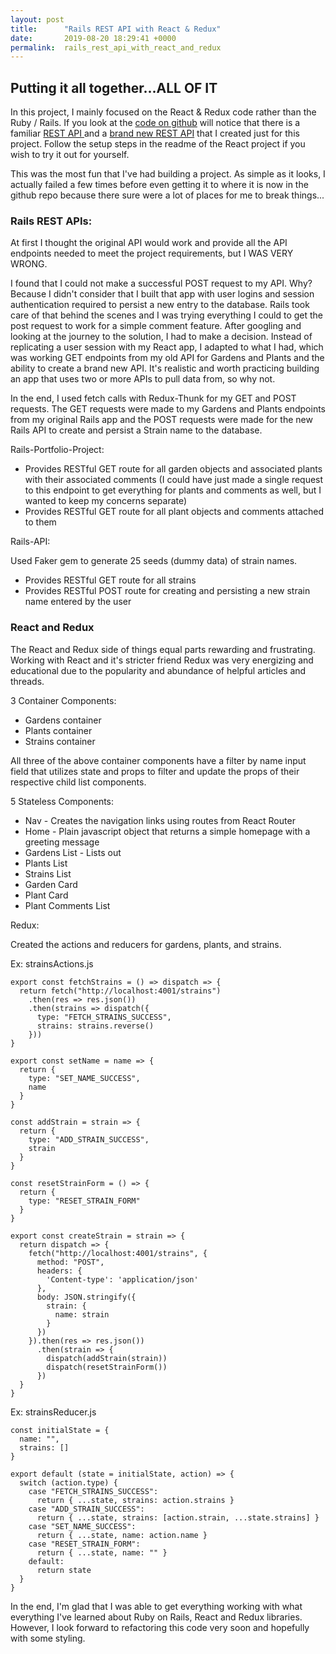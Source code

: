 ```yaml
---
layout: post
title:      "Rails REST API with React & Redux"
date:       2019-08-20 18:29:41 +0000
permalink:  rails_rest_api_with_react_and_redux
---
```



## Putting it all together...ALL OF IT

In this project, I mainly focused on the React & Redux code rather than the Ruby / Rails. If you look at the [code on github](https://github.com/darrendaz/react-portfolio) will notice that there is a familiar [REST API ](https://github.com/darrendaz/rails-portfolio-project/tree/api-fix) and a [brand new REST API](https://github.com/darrendaz/rails-api) that I created just for this project. Follow the setup steps in the readme of the React project if you wish to try it out for yourself.

This was the most fun that I've had building a project. As simple as it looks, I actually failed a few times before even getting it to where it is now in the github repo because there sure were a lot of places for me to break things...

### Rails REST APIs:

At first I thought the original API would work and provide all the API endpoints needed to meet the project requirements, but I WAS VERY WRONG.

I found that I could not make a successful POST request to my API. Why? Because I didn't consider that I built that app with user logins and session authentication required to persist a new entry to the database. Rails took care of that behind the scenes and I was trying everything I could to get the post request to work for a simple comment feature. After googling and looking at the journey to the solution, I had to make a decision. Instead of replicating a user session with my React app, I adapted to what I had, which was working GET endpoints from my old API for Gardens and Plants and the ability to create a brand new API. It's realistic and worth practicing building an app that uses two or more APIs to pull data from, so why not.

In the end, I used fetch calls with Redux-Thunk  for my GET and POST requests. The GET requests were made to my Gardens and Plants endpoints from my original Rails app and the POST requests were made for the new Rails API to create and persist a Strain name to the database.

Rails-Portfolio-Project:

* Provides RESTful GET route for all garden objects and associated plants with their associated comments (I could have just made a single request to this endpoint to get everything for plants and comments as well, but I wanted to keep my concerns separate)
* Provides RESTful GET route for all plant objects and comments attached to them

Rails-API:

Used Faker gem to generate 25 seeds (dummy data) of strain names.

* Provides RESTful GET route for all strains
* Provides RESTful POST route for creating and persisting a new strain name entered by the user

### React and Redux

The React and Redux side of things equal parts rewarding and frustrating. Working with React and it's stricter friend Redux was very energizing and educational due to the popularity and abundance of helpful articles and threads. 

3 Container Components:

* Gardens container
* Plants container
* Strains container

All three of the above container components have a filter by name input field that utilizes state and props to filter and update the props of their respective child list components.

5 Stateless Components:

* Nav - Creates the navigation links using routes from React Router
* Home - Plain javascript object that returns a simple homepage with a greeting message
* Gardens List - Lists out 
* Plants List
* Strains List
* Garden Card
* Plant Card
* Plant Comments List

Redux:

Created the actions and reducers for gardens, plants, and strains.

Ex: strainsActions.js

```
export const fetchStrains = () => dispatch => {
  return fetch("http://localhost:4001/strains")
    .then(res => res.json())
    .then(strains => dispatch({
      type: "FETCH_STRAINS_SUCCESS",
      strains: strains.reverse()
    }))
}

export const setName = name => {
  return {
    type: "SET_NAME_SUCCESS",
    name
  }
}

const addStrain = strain => {
  return {
    type: "ADD_STRAIN_SUCCESS",
    strain
  }
}

const resetStrainForm = () => {
  return {
    type: "RESET_STRAIN_FORM"
  }
}

export const createStrain = strain => {
  return dispatch => {
    fetch("http://localhost:4001/strains", {
      method: "POST",
      headers: {
        'Content-type': 'application/json'
      },
      body: JSON.stringify({
        strain: {
          name: strain
        }
      })
    }).then(res => res.json())
      .then(strain => {
        dispatch(addStrain(strain))
        dispatch(resetStrainForm())
      })
  }
}
```

Ex: strainsReducer.js

```
const initialState = {
  name: "",
  strains: []
}

export default (state = initialState, action) => {
  switch (action.type) {
    case "FETCH_STRAINS_SUCCESS":
      return { ...state, strains: action.strains }
    case "ADD_STRAIN_SUCCESS":
      return { ...state, strains: [action.strain, ...state.strains] }
    case "SET_NAME_SUCCESS":
      return { ...state, name: action.name }
    case "RESET_STRAIN_FORM":
      return { ...state, name: "" }
    default:
      return state
  }
}
```

In the end, I'm glad that I was able to get everything working with what everything I've learned about Ruby on Rails, React and Redux libraries. However, I look forward to refactoring this code very soon and hopefully with some styling.



